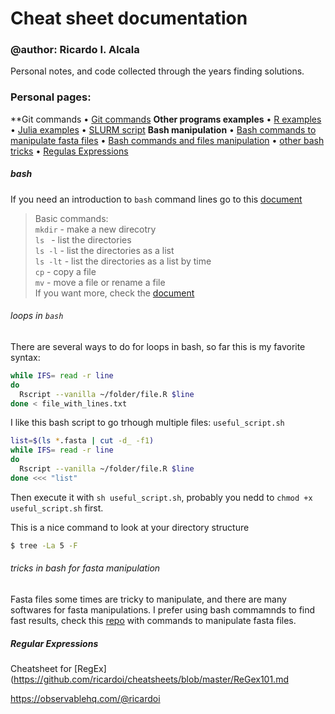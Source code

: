 # Cheat sheet documentation

### @author: Ricardo I. Alcala

Personal notes, and code collected through the years finding solutions.

### Personal pages:
**Git commands
• [Git commands](https://github.com/ricardoi/cheatsheets/blob/master/git.md)
**Other programs examples**
• [R examples](https://github.com/ricardoi/cheatsheets/blob/master/R%20commands.md)
• [Julia examples](https://github.com/ricardoi/cheatsheets/blob/master/running_julia.md)
• [SLURM script](https://github.com/ricardoi/cheatsheets/blob/master/JOB.sbatch)
**Bash manipulation**
• [Bash commands to manipulate fasta files](https://github.com/ricardoi/cheatsheets/blob/master/shell_tricks.md)
• [Bash commands and files manipulation](https://github.com/ricardoi/cheatsheets/blob/master/bash_local-tricks.md)
• [other bash tricks](https://github.com/ricardoi/cheatsheets/blob/master/shell_tricks.md)
• [Regulas Expressions](https://github.com/ricardoi/cheatsheets/blob/master/ReGex101.md)



##### bash
If you need an introduction to ```bash``` command lines go to this [document](https://github.com/ricardoi/cheatsheets/blob/master/commandsUNIX.pdf)

> Basic commands: \
> `mkdir` - make a new direcotry \
> `ls ` - list the directories \
> `ls -l` - list the directories as a list \
> `ls -lt` - list the directories as a list by time \
> `cp` - copy a file \
> `mv` - move a file or rename a file \
> If you want more, check the [document](https://github.com/ricardoi/cheatsheets/blob/master/commandsUNIX.pdf)

###### loops in `bash`

There are several ways to do for loops in bash, so far this is my favorite syntax:
```bash
while IFS= read -r line
do
  Rscript --vanilla ~/folder/file.R $line
done < file_with_lines.txt
```

I like this bash script to go trhough multiple files: `useful_script.sh`
```bash
list=$(ls *.fasta | cut -d_ -f1)
while IFS= read -r line
do
  Rscript --vanilla ~/folder/file.R $line
done <<< "list"
```
Then execute it with `sh useful_script.sh`, probably you nedd to `chmod +x useful_script.sh` first. 

This is a nice command to look at your directory structure
```bash
$ tree -La 5 -F
```



###### tricks in bash for fasta manipulation
Fasta files some times are tricky to manipulate, and there are many softwares for fasta manipulations. I prefer using bash commamnds to find fast results, check this [repo](https://github.com/ricardoi/cheatsheets/blob/master/bash%20for%20fasta%20manipulation.md) with  commands to manipulate fasta files.

##### Regular Expressions

Cheatsheet for [RegEx](https://github.com/ricardoi/cheatsheets/blob/master/ReGex101.md

https://observablehq.com/@ricardoi


